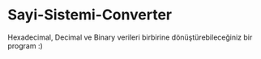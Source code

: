 # Sayi-Sistemi-Converter
Hexadecimal, Decimal ve Binary verileri birbirine dönüştürebileceğiniz bir program :)
